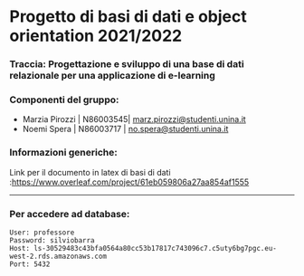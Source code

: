 # Progetto di basi di dati e object orientation 2021/2022
### Traccia: Progettazione e sviluppo di una base di dati relazionale per una applicazione di e-learning
### Componenti del gruppo:
- Marzia Pirozzi | N86003545| marz.pirozzi@studenti.unina.it
- Noemi Spera | N86003717 | no.spera@studenti.unina.it

### Informazioni generiche:
Link per il documento in latex di basi di dati :https://www.overleaf.com/project/61eb059806a27aa854af1555

---
### Per accedere ad database:
```
User: professore
Password: silviobarra
Host: ls-30529483c43bfa0564a80cc53b17817c743096c7.c5uty6bg7pgc.eu-west-2.rds.amazonaws.com
Port: 5432
```
